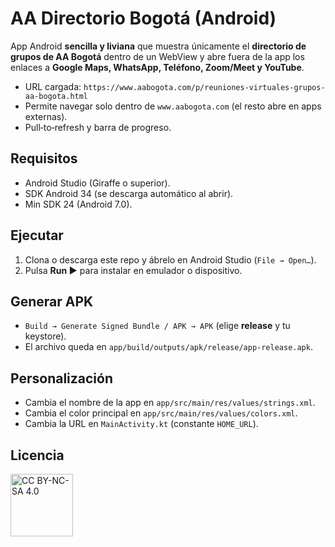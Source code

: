# AA Directorio Bogotá (Android)

App Android **sencilla y liviana** que muestra únicamente el **directorio de grupos de AA Bogotá**
dentro de un WebView y abre fuera de la app los enlaces a **Google Maps, WhatsApp, Teléfono, Zoom/Meet y YouTube**.

- URL cargada: `https://www.aabogota.com/p/reuniones-virtuales-grupos-aa-bogota.html`
- Permite navegar solo dentro de `www.aabogota.com` (el resto abre en apps externas).
- Pull‑to‑refresh y barra de progreso.

## Requisitos
- Android Studio (Giraffe o superior).
- SDK Android 34 (se descarga automático al abrir).
- Min SDK 24 (Android 7.0).

## Ejecutar
1. Clona o descarga este repo y ábrelo en Android Studio (`File → Open…`).
2. Pulsa **Run ▶** para instalar en emulador o dispositivo.

## Generar APK
- `Build → Generate Signed Bundle / APK → APK` (elige **release** y tu keystore).
- El archivo queda en `app/build/outputs/apk/release/app-release.apk`.

## Personalización
- Cambia el nombre de la app en `app/src/main/res/values/strings.xml`.
- Cambia el color principal en `app/src/main/res/values/colors.xml`.
- Cambia la URL en `MainActivity.kt` (constante `HOME_URL`).

## Licencia
<a href="https://creativecommons.org/licenses/by-nc-sa/4.0/">
  <img src="https://github.com/user-attachments/assets/d496cf45-2674-44b6-8340-0af96f747d42"
       alt="CC BY-NC-SA 4.0" width="100">
</a>

